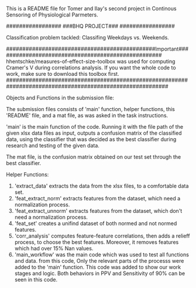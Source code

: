 This is a README file for Tomer and Ilay's second project in Continous Sensoring of Physiological Parmeters.

#################
###BHQ PROJECT###
#################

Classification problem tackled: Classifing Weekdays vs. Weekends.

##############################################Important###################################################
hhentschke/measures-of-effect-size-toolbox was used for computing Cramer's V during correlations analysis.
If you want the whole code to work, make sure to download this toolbox first.
##########################################################################################################

Objects and Functions in the submission file:

The submission files consists of 'main' function, helper functions, this 'README' file, and a mat file, 
as was asked in the task instructions.

'main' is the main function of the code. Running it with the file path of the given xlsx data files as input,
outputs a confusion matrix of the classified data, using the classifier that was decided as the best classifier
during research and testing of the given data.

The mat file, is the confusion matrix obtained on our test set through the best classifier.

Helper Functions:

1) 'extract_data' extracts the data from the xlsx files, to a comfortable data set.
2) 'feat_extract_norm' extracts features from the dataset, which need a normalization process.
3) 'feat_extract_unnorm' extracts features from the dataset, which don't need a normalization process.
4) 'feat_set' creates a unifind dataset of both normed and not normed features.
5) 'corr_analysis' computes feature-feature correlations, 
    then adds a relieff process, to choose the best features. Moreover, it removes features which had over 15% Nan values.
6) 'main_workflow' was the main code which was used to test all functions and data. from this code,
    Only the relevant parts of the processs were added to the 'main' function. This code was added to show our
    work stages and logic. Both behaviors in PPV and Sensitivity of 90% can be seen in this code.
